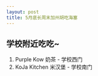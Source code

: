 ```yaml
---
layout: post
title: 5月底长周末加州胡吃海塞  
---
```


## 学校附近吃吃~

1. Purple Kow 奶茶 - 学校西门
2. KoJa Kitchen 米汉堡 - 学校南门
